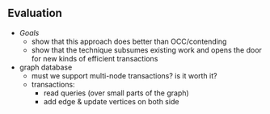 ## Evaluation

- *Goals*
    - show that this approach does better than OCC/contending
    - show that the technique subsumes existing work and opens the door for new kinds of efficient transactions
- graph database
    - must we support multi-node transactions? is it worth it?
    - transactions:
        - read queries (over small parts of the graph)
        - add edge & update vertices on both side